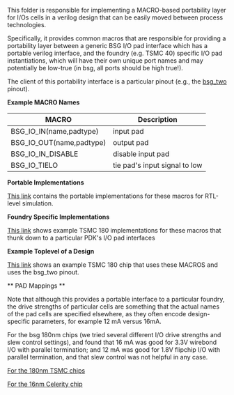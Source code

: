 This folder is responsible for implementing a MACRO-based portability layer for I/Os cells in a verilog design that can be easily moved between process technologies.

Specifically, it provides common macros that are responsible for providing a portability layer between a generic BSG I/O pad
interface which has a portable verilog interface, and the foundry (e.g. TSMC 40) specific I/O pad instantiations, 
which will have their own unique port names and may potentially be low-true (in bsg, all ports should be high true!).

The client of this portability interface is a particular pinout (e.g., the [bsg_two](https://bitbucket.org/taylor-bsg/bsg_packaging/src/master/ucsd_bga_332/pinouts/bsg_two/common/verilog/bsg_pinout.v) pinout).

**Example MACRO Names**

MACRO | Description
------|------------
BSG_IO_IN(name,padtype) | input pad
BSG_IO_OUT(name,padtype)| output pad
BSG_IO_IN_DISABLE       | disable input pad
BSG_IO_TIELO            | tie pad's input signal to low

**Portable Implementations**

[This link](portable/verilog/bsg_iopad_macros.v)
contains the portable implementations for these macros for RTL-level simulation.

**Foundry Specific Implementations**

[This link](https://bitbucket.org/taylor-bsg/bsg_packaging/src/master/common/foundry/tsmc_180_250/verilog/bsg_iopad_macros.v) shows example TSMC 180 implementations for these macros that thunk down to a particular PDK's I/O pad interfaces

**Example Toplevel of a Design**

[This link](https://bitbucket.org/taylor-bsg/bsg_designs/src/master/toplevels/bsg_two_manycore_vanilla_clk_gen/v/bsg_chip.v) shows an example TSMC 180 chip that uses these MACROS and uses the bsg_two pinout.

** PAD Mappings **

Note that although this provides a portable interface to a particular foundry, the drive strengths of particular cells are something that  the actual names of the pad cells are specified elsewhere, as they often encode design-specific parameters, for example 12 mA versus 16mA.

For the bsg 180nm chips (we tried several different I/O drive strengths and slew control settings), and found that 16 mA was good for 3.3V wirebond I/O with parallel termination;
and 12 mA was good for 1.8V flipchip I/O with parallel termination, and that slew control was not helpful in any case.

[For the 180nm TSMC chips](https://bitbucket.org/taylor-bsg/bsg_packaging/src/master/ucsd_bga_332/pinouts/bsg_two/tsmc_16/verilog/padmappings/one/bsg_padmapping.v)

[For the 16nm Celerity chip](https://bitbucket.org/taylor-bsg/bsg_packaging/src/master/ucsd_bga_332/pinouts/bsg_two/tsmc_16/verilog/padmappings/one/bsg_padmapping.v)


